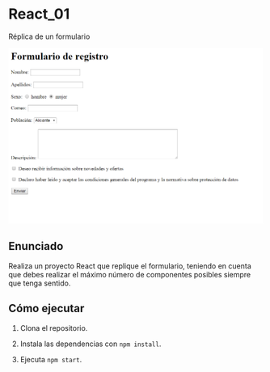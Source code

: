 # React_01
Réplica de un formulario

![Form](./public/image/formulario.png)

## Enunciado

Realiza un proyecto React que replique el formulario, teniendo en cuenta que debes realizar el máximo número de componentes posibles siempre que tenga sentido.

## Cómo ejecutar

1. Clona el repositorio.

2. Instala las dependencias con `npm install`.

3. Ejecuta `npm start`.